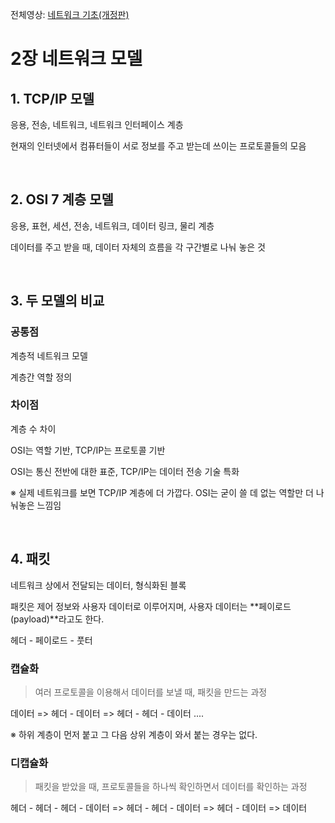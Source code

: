 전체영상: [네트워크 기초(개정판)](https://www.youtube.com/playlist?list=PL0d8NnikouEWcF1jJueLdjRIC4HsUlULi)

# 2장 네트워크 모델

## 1. TCP/IP 모델

응용, 전송, 네트워크, 네트워크 인터페이스 계층

현재의 인터넷에서 컴퓨터들이 서로 정보를 주고 받는데 쓰이는 프로토콜들의 모음

<br>

## 2. OSI 7 계층 모델

응용, 표현, 세션, 전송, 네트워크, 데이터 링크, 물리 계층

데이터를 주고 받을 때, 데이터 자체의 흐름을 각 구간별로 나눠 놓은 것

<br>

## 3. 두 모델의 비교

### 공통점

계층적 네트워크 모델

계층간 역할 정의



### 차이점

계층 수 차이

OSI는 역할 기반, TCP/IP는 프로토콜 기반

OSI는 통신 전반에 대한 표준, TCP/IP는 데이터 전송 기술 특화

※ 실제 네트워크를 보면 TCP/IP 계층에 더 가깝다. OSI는 굳이 쓸 데 없는 역할만 더 나눠놓은 느낌임

<br>

## 4. 패킷

네트워크 상에서 전달되는 데이터, 형식화된 블록

패킷은 제어 정보와 사용자 데이터로 이루어지며, 사용자 데이터는 **페이로드(payload)**라고도 한다.

헤더 - 페이로드 - 풋터

### 캡슐화

> 여러 프로토콜을 이용해서 데이터를 보낼 때, 패킷을 만드는 과정

데이터 => 헤더 - 데이터 => 헤더 - 헤더 - 데이터 ....

※ 하위 계층이 먼저 붙고 그 다음 상위 계층이 와서 붙는 경우는 없다.

### 디캡슐화

> 패킷을 받았을 때, 프로토콜들을 하나씩 확인하면서 데이터를 확인하는 과정

헤더 - 헤더 - 헤더 - 데이터 => 헤더 - 헤더 - 데이터 => 헤더 - 데이터 => 데이터